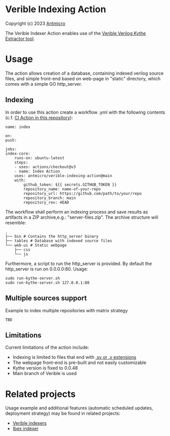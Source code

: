 # Verible Indexing Action
Copyright (c) 2023 [Antmicro](https://www.antmicro.com)

The Verible Indexer Action enables use of the [Verible Verilog Kythe Extractor tool](https://github.com/chipsalliance/verible/tree/master/verilog/tools/kythe).


# Usage

The action allows creation of a database, containing indexed verilog source files, and simple front-end based on web-page in "static" directory, which comes with a simple GO http_server.

## Indexing

In order to use this action create a workflow .yml with the following contents (c.f. [CI Action in this repository](https://github.com/antmicro/verible-indexing-action/blob/main/.github/workflows/index.yml)):

    name: index

    on:
    push:

    jobs:
    index-core:
        runs-on: ubuntu-latest
        steps:
        - uses: actions/checkout@v3
        - name: Index Action
        uses: antmicro/verible-indexing-action@main
        with:
            github_token: ${{ secrets.GITHUB_TOKEN }}
            repository_name: name-of-your-repo
            repository_url: https://github.com/path/to/your/repo
            repository_branch: main
            repository_rev: HEAD

The workflow shall perform an indexing process and save results as artifacts in a ZIP archive,e.g.: "server-files.zip". The archive structure will resemble:

    .
    ├── bin # Contains the http_server binary
    ├── tables # Database with indexed source files
    └── web-ui # Static webpage
        ├── css
        └── js

Furthermore, a script to run the http_server is provided. By default the http_server is run on 0.0.0.0:80. Usage:

    sudo run-kythe-server.sh
    sudo run-kythe-server.sh 127.0.0.1:88

## Multiple sources support

Example to index multiple repositories with matrix strategy

	TBD


## Limitations

Current limitations of the action include:
 - Indexing is limited to files that end with [.sv or .v extensions](https://github.com/antmicro/verible-indexing-action/blob/main/index_filelist_gen.py#L29-L31)
 - The webpage front-end is pre-built and not easily customizable
 - Kythe version is fixed to 0.0.48
 - Main branch of Verible is used


# Related projects

Usage example and additional features (automatic scheduled updates, deployment strategy) may be found in related projects:
 - [Verible indexers](https://github.com/antmicro/verible-indexer)
 - [Ibex indexer](https://github.com/antmicro/verible-ibex-indexer)
